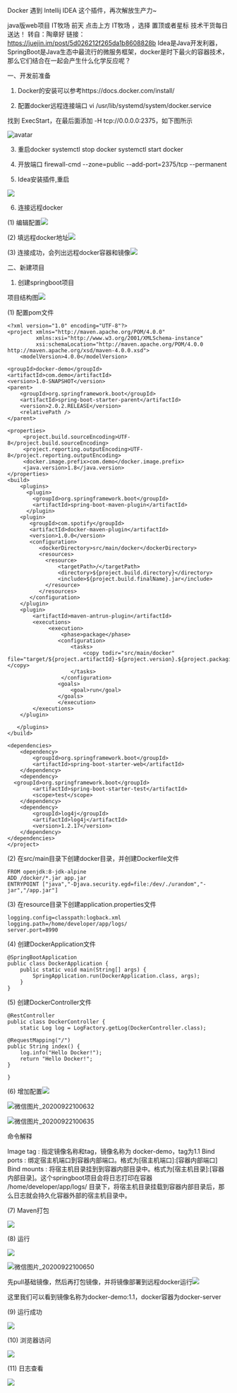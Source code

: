 Docker 遇到 Intellij IDEA 这个插件，再次解放生产力~

java版web项目  IT牧场  前天
点击上方 IT牧场 ，选择 置顶或者星标
技术干货每日送达！
转自：陶章好
链接：https://juejin.im/post/5d026212f265da1b8608828b
Idea是Java开发利器，SpringBoot是Java生态中最流行的微服务框架，docker是时下最火的容器技术，那么它们结合在一起会产生什么化学反应呢？

一、开发前准备

1. Docker的安装可以参考https://docs.docker.com/install/

2. 配置docker远程连接端口
    vi /usr/lib/systemd/system/docker.service

找到 ExecStart，在最后面添加 -H tcp://0.0.0.0:2375，如下图所示

![avatar](F:\java\spring-boot-workspace\docker\src\main\resources\微信图片_20200922101900.jpg)



3. 重启docker
 systemctl stop docker
 systemctl start docker

4. 开放端口
firewall-cmd --zone=public --add-port=2375/tcp --permanent

5. Idea安装插件,重启

![](F:\java\spring-boot-workspace\docker\src\main\resources\微信图片_20200922102022.jpg)

6. 连接远程docker

 (1) 编辑配置![](F:\java\spring-boot-workspace\docker\src\main\resources\微信图片_20200922101911.jpg)


(2) 填远程docker地址![](F:\java\spring-boot-workspace\docker\src\main\resources\微信图片_20200922101915.jpg)


 (3) 连接成功，会列出远程docker容器和镜像![](F:\java\spring-boot-workspace\docker\src\main\resources\微信图片_20200922102158.jpg)


二、新建项目

1. 创建springboot项目

项目结构图![](F:\java\spring-boot-workspace\docker\src\main\resources\微信图片_20200922102219.jpg)



(1) 配置pom文件

```
<?xml version="1.0" encoding="UTF-8"?>
<project xmlns="http://maven.apache.org/POM/4.0.0"
         xmlns:xsi="http://www.w3.org/2001/XMLSchema-instance"
         xsi:schemaLocation="http://maven.apache.org/POM/4.0.0 http://maven.apache.org/xsd/maven-4.0.0.xsd">
    <modelVersion>4.0.0</modelVersion>

<groupId>docker-demo</groupId>
<artifactId>com.demo</artifactId>
<version>1.0-SNAPSHOT</version>
<parent>
    <groupId>org.springframework.boot</groupId>
    <artifactId>spring-boot-starter-parent</artifactId>
    <version>2.0.2.RELEASE</version>
    <relativePath />
</parent>

<properties>
     <project.build.sourceEncoding>UTF-8</project.build.sourceEncoding>
     <project.reporting.outputEncoding>UTF-8</project.reporting.outputEncoding>
     <docker.image.prefix>com.demo</docker.image.prefix>
     <java.version>1.8</java.version>
</properties>
<build>
    <plugins>
      <plugin>
        <groupId>org.springframework.boot</groupId>
        <artifactId>spring-boot-maven-plugin</artifactId>
      </plugin>
    <plugin>
       <groupId>com.spotify</groupId>
       <artifactId>docker-maven-plugin</artifactId>
       <version>1.0.0</version>
       <configuration>
          <dockerDirectory>src/main/docker</dockerDirectory>
          <resources>
            <resource>
                <targetPath>/</targetPath>
                <directory>${project.build.directory}</directory>
                <include>${project.build.finalName}.jar</include>
            </resource>
          </resources>
       </configuration>
    </plugin>
    <plugin>
        <artifactId>maven-antrun-plugin</artifactId>
        <executions>
             <execution>
                 <phase>package</phase>
                <configuration>
                    <tasks>
                        <copy todir="src/main/docker" file="target/${project.artifactId}-${project.version}.${project.packaging}"></copy>
                    </tasks>
                 </configuration>
                <goals>
                    <goal>run</goal>
                </goals>
                </execution>
        </executions>
    </plugin>

   </plugins>
</build>

<dependencies>
    <dependency>
        <groupId>org.springframework.boot</groupId>
        <artifactId>spring-boot-starter-web</artifactId>
    </dependency>
    <dependency>
  <groupId>org.springframework.boot</groupId>
        <artifactId>spring-boot-starter-test</artifactId>
        <scope>test</scope>
    </dependency>
    <dependency>
        <groupId>log4j</groupId>
        <artifactId>log4j</artifactId>
        <version>1.2.17</version>
    </dependency>
</dependencies>
</project>
```

(2) 在src/main目录下创建docker目录，并创建Dockerfile文件

```
FROM openjdk:8-jdk-alpine
ADD /docker/*.jar app.jar
ENTRYPOINT ["java","-Djava.security.egd=file:/dev/./urandom","-jar","/app.jar"]
```

(3) 在resource目录下创建application.properties文件

```
logging.config=classpath:logback.xml
logging.path=/home/developer/app/logs/
server.port=8990
```

(4) 创建DockerApplication文件

```
@SpringBootApplication
public class DockerApplication {
    public static void main(String[] args) {
        SpringApplication.run(DockerApplication.class, args);
    }
}
```

(5) 创建DockerController文件

```
@RestController
public class DockerController {
    static Log log = LogFactory.getLog(DockerController.class);

@RequestMapping("/")
public String index() {
    log.info("Hello Docker!");
    return "Hello Docker!";
}

}
```

(6) 增加配置![](F:\java\spring-boot-workspace\docker\src\main\resources\微信图片_20200922100556.jpg)

![微信图片_20200922100632](F:\java\spring-boot-workspace\docker\src\main\resources\微信图片_20200922100632.jpg)

![微信图片_20200922100635](F:\java\spring-boot-workspace\docker\src\main\resources\微信图片_20200922100635.jpg)






命令解释

Image tag : 指定镜像名称和tag，镜像名称为 docker-demo，tag为1.1
Bind ports : 绑定宿主机端口到容器内部端口。格式为[宿主机端口]:[容器内部端口]
Bind mounts : 将宿主机目录挂到到容器内部目录中。格式为[宿主机目录]:[容器内部目录]。这个springboot项目会将日志打印在容器 
/home/developer/app/logs/ 目录下，将宿主机目录挂载到容器内部目录后，那么日志就会持久化容器外部的宿主机目录中。

(7) Maven打包

![](F:\java\spring-boot-workspace\docker\src\main\resources\微信图片_20200922100642.jpg)

(8) 运行

![](F:\java\spring-boot-workspace\docker\src\main\resources\微信图片_20200922100645.jpg)

![微信图片_20200922100650](F:\java\spring-boot-workspace\docker\src\main\resources\微信图片_20200922100650.jpg)


先pull基础镜像，然后再打包镜像，并将镜像部署到远程docker运行![](F:\java\spring-boot-workspace\docker\src\main\resources\微信图片_20200922100652.jpg)


这里我们可以看到镜像名称为docker-demo:1.1，docker容器为docker-server

(9) 运行成功

![](F:\java\spring-boot-workspace\docker\src\main\resources\微信图片_20200922100657.jpg)

(10) 浏览器访问

![](F:\java\spring-boot-workspace\docker\src\main\resources\微信图片_20200922100700.jpg)


(11) 日志查看

![](F:\java\spring-boot-workspace\docker\src\main\resources\微信图片_20200922100703.jpg)

